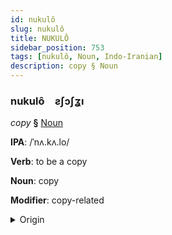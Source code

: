 ```yaml
---
id: nukulô
slug: nukulô
title: NUKULÔ
sidebar_position: 753
tags: [nukulô, Noun, Indo-Iranian]
description: copy § Noun
---
```


### nukulô&emsp;<span kind="abugida">ƨʃɔʃʓı</span>

*copy* **§** [Noun](../../tags/Noun)

**IPA**: /ˈnʌ.kʌ.lo/

**Verb**: to be a copy

**Noun**: copy

**Modifier**: copy-related

<details>
    <summary>Origin</summary>
    Odia ନକଲ nôkôlô [nʌ'kʌlˌɔ]<br/>
    <em>Indo-Iranian Language Family</em>
</details>